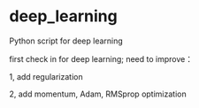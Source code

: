 # deep_learning
Python script for deep learning

first check in for deep learning; need to improve：

1, add regularization

2, add momentum, Adam, RMSprop optimization

